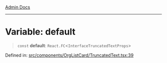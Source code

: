 [Admin Docs](/)

***

# Variable: default

> `const` **default**: `React.FC`\<`InterfaceTruncatedTextProps`\>

Defined in: [src/components/OrgListCard/TruncatedText.tsx:39](https://github.com/PalisadoesFoundation/talawa-admin/blob/main/src/components/OrgListCard/TruncatedText.tsx#L39)
